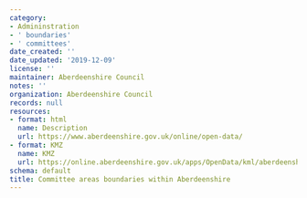 ```yaml
---
category:
- Admininstration
- ' boundaries'
- ' committees'
date_created: ''
date_updated: '2019-12-09'
license: ''
maintainer: Aberdeenshire Council
notes: ''
organization: Aberdeenshire Council
records: null
resources:
- format: html
  name: Description
  url: https://www.aberdeenshire.gov.uk/online/open-data/
- format: KMZ
  name: KMZ
  url: https://online.aberdeenshire.gov.uk/apps/OpenData/kml/aberdeenshire_council_committee_areas.kmz
schema: default
title: Committee areas boundaries within Aberdeenshire
---
```

